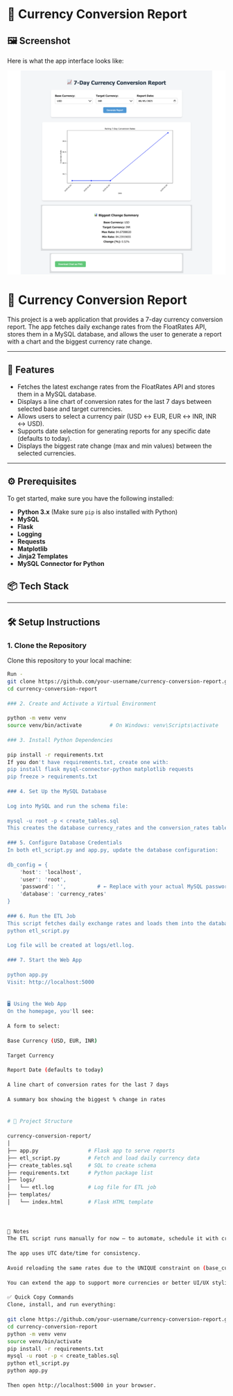 # 💱 Currency Conversion Report
## 🖼️ Screenshot
Here is what the app interface looks like:

![App Screenshot](assets/App_screenshot.png)


# 💱 Currency Conversion Report

This project is a web application that provides a 7-day currency conversion report. The app fetches daily exchange rates from the FloatRates API, stores them in a MySQL database, and allows the user to generate a report with a chart and the biggest currency rate change.

---

## 🚀 Features
- Fetches the latest exchange rates from the FloatRates API and stores them in a MySQL database.
- Displays a line chart of conversion rates for the last 7 days between selected base and target currencies.
- Allows users to select a currency pair (USD ↔ EUR, EUR ↔ INR, INR ↔ USD).
- Supports date selection for generating reports for any specific date (defaults to today).
- Displays the biggest rate change (max and min values) between the selected currencies.

---

## ⚙️ Prerequisites

To get started, make sure you have the following installed:

- **Python 3.x** (Make sure `pip` is also installed with Python)
- **MySQL** 
- **Flask**
- **Logging**
- **Requests**
- **Matplotlib**
- **Jinja2 Templates**
- **MySQL Connector for Python**

## 📦 Tech Stack


---

## 🛠️ Setup Instructions

### 1. Clone the Repository

Clone this repository to your local machine:

```bash
Run -
git clone https://github.com/your-username/currency-conversion-report.git
cd currency-conversion-report

### 2. Create and Activate a Virtual Environment

python -m venv venv
source venv/bin/activate         # On Windows: venv\Scripts\activate

### 3. Install Python Dependencies

pip install -r requirements.txt
If you don't have requirements.txt, create one with:
pip install flask mysql-connector-python matplotlib requests
pip freeze > requirements.txt

### 4. Set Up the MySQL Database

Log into MySQL and run the schema file:

mysql -u root -p < create_tables.sql
This creates the database currency_rates and the conversion_rates table.

### 5. Configure Database Credentials
In both etl_script.py and app.py, update the database configuration:

db_config = {
    'host': 'localhost',
    'user': 'root',
    'password': '',          # ← Replace with your actual MySQL password
    'database': 'currency_rates'
}

### 6. Run the ETL Job
This script fetches daily exchange rates and loads them into the database. Run it manually (or later via a cron job):
python etl_script.py

Log file will be created at logs/etl.log.

### 7. Start the Web App

python app.py
Visit: http://localhost:5000


🖥️ Using the Web App
On the homepage, you'll see:

A form to select:

Base Currency (USD, EUR, INR)

Target Currency

Report Date (defaults to today)

A line chart of conversion rates for the last 7 days

A summary box showing the biggest % change in rates


# 📁 Project Structure

currency-conversion-report/
│
├── app.py                # Flask app to serve reports
├── etl_script.py         # Fetch and load daily currency data
├── create_tables.sql     # SQL to create schema
├── requirements.txt      # Python package list
├── logs/
│   └── etl.log           # Log file for ETL job
├── templates/
│   └── index.html        # Flask HTML template



📌 Notes
The ETL script runs manually for now — to automate, schedule it with cron (Linux/Mac) or Task Scheduler (Windows).

The app uses UTC date/time for consistency.

Avoid reloading the same rates due to the UNIQUE constraint on (base_currency, target_currency, date).

You can extend the app to support more currencies or better UI/UX styling.

✅ Quick Copy Commands
Clone, install, and run everything:

git clone https://github.com/your-username/currency-conversion-report.git
cd currency-conversion-report
python -m venv venv
source venv/bin/activate
pip install -r requirements.txt
mysql -u root -p < create_tables.sql
python etl_script.py
python app.py

Then open http://localhost:5000 in your browser.



